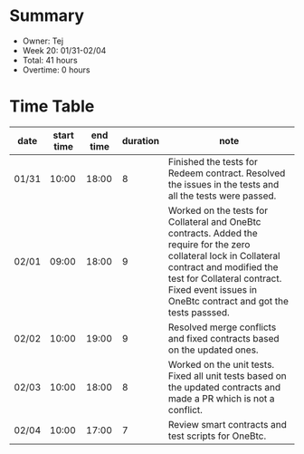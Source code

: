 # Summary
* Owner: Tej
* Week 20: 01/31-02/04
* Total: 41 hours
* Overtime: 0 hours

# Time Table
| date  | start time  | end time | duration  |  note |
|---|---|---|---|---|
| 01/31  | 10:00  | 18:00  | 8 | Finished the tests for Redeem contract. Resolved the issues in the tests and all the tests were passed. |
| 02/01  | 09:00  | 18:00  | 9 | Worked on the tests for Collateral and OneBtc contracts. Added the require for the zero collateral lock in Collateral contract and modified the test for Collateral contract. Fixed event issues in OneBtc contract and got the tests passsed. |
| 02/02  | 10:00  | 19:00  | 9 | Resolved merge conflicts and fixed contracts based on the updated ones. |
| 02/03  | 10:00  | 18:00  | 8 | Worked on the unit tests. Fixed all unit tests based on the updated contracts and made a PR which is not a conflict. |
| 02/04  | 10:00  | 17:00  | 7 | Review smart contracts and test scripts for OneBtc. |
